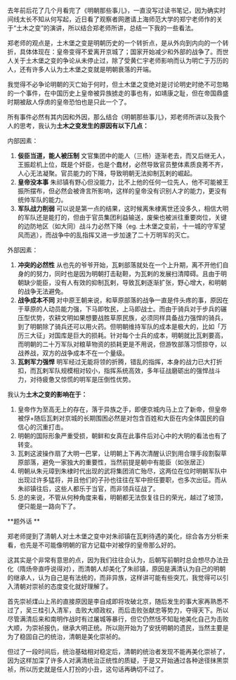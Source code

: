 去年前后花了几个月看完了《明朝那些事儿》，一直没写过读书笔记，因为确实时间线太长不知从何写起，近日看了观察者网邀请上海师范大学的郑宁老师作的关于“土木之变”的演讲，所以结合郑老师所讲，总结一下我的一些看法。

郑老师的观点是，土木堡之变是明朝历史的一个转折点，是从外向到内向的一个转折，具体体现在：皇帝变得不爱离开京城了；国家开始减少和外部的战争了。而世人关于土木堡之变的争论从未停止过，除了受黄仁宇老师影响而认为明亡于万历的人，还有许多人认为土木堡之变就是明朝衰落的开端。

我觉得不必争论明朝的灭亡始于何时，但土木堡之变绝对是讨论明史时绝不可忽略的一个事件，在中国历史上皇帝被异族掳走的事也有，如靖康之耻，但在帝国鼎盛时期被敌人俘虏的皇帝恐怕也是只此一个了。

所有事件必然有其内因和外因，那么结合《明朝那些事儿》，郑老师所讲以及我个人的思考，我认为**土木之变发生的原因有以下几点：**

内部因素：

1. **佞臣当道，能人被压制** 文官集团中的能人（三杨）逐渐老去，而又后继无人，王振趁机上位，既是个奸臣，也是个蠢材，必然导致官员整体素质良莠不齐，人心无法凝聚。官员能力的下降，导致明朝无法抑制瓦剌的崛起。
2. **皇帝没本事** 朱祁镇有野心但没能力，比不上他的任何一位先人，他不可能被王振所摆布，但必然会被谗言所影响，这样的皇帝没有识别人才的能力，更没有统帅军队的能力。
3. **军队战力削弱** 可以说是第一点的结果，这时候离朱棣离世还没多久，相信大明的军队还是能打的，但由于官员集团利益输送，废柴也被派往重要岗位，关键的边防地区（如大同）战斗力必然下降（eg. 土木堡之变前，十一城的守军望风而逃），而战争中的乱指挥又进一步加速了二十万明军的灭亡。

外部因素：

1. **冲突的必然性** 从也先的爷爷开始，瓦剌部落就处在一个上升期，离不开他们自身的的努力，同时也是因为明朝打击鞑靼，为瓦剌的发展扫清障碍。且由于明朝缺少能臣，没有人有效的抑制瓦剌，导致瓦剌逐渐扩张，野心增大，和明朝的战争无法避免。
2. **战争成本不同** 对中原王朝来说，和草原部落的战争一直是件头疼的事，原因在于草原的人动员能力强，下马即牧民，上马即战士。而由于骑兵对于步兵的碾压型优势，农耕文明如果想要战胜草原民族，必须同样具备战力强悍的骑兵，到了明朝除了骑兵还可以用火药。但明朝维持军队的成本是极大的，比如「万历三大征」对国库是巨大的损耗。针对每个士兵的成本，明朝就比瓦剌要高，而明朝的二十万军队对粮草物资的损耗更是不用说，但游牧部落习惯掠夺，以战养战，双方的战争成本不在一个量级。
3. **瓦剌军力强悍** 明军经过无能将领的折腾，错乱的指挥，本身的战力已大打折扣，而瓦剌军队规模相对较小，指挥系统高效，多年征战磨砺出的强悍战斗力，对待疲惫又惊慌的明军是压倒性优势。


我认为**土木之变的影响在于：**
1. 皇帝作为至高无上的存在，落于异族之手，即便京城内马上立了新帝，但皇帝被俘+随后瓦剌对京城的长期围困必然是对包含百姓和大臣在内全体国民的自信心的沉重打击。
2. 明朝的国际形象严重受损，朝鲜和女真在此事件后对心中的大明的看法也有了转变。
3. 瓦剌这波操作扇了大明一巴掌，让明朝上下再次清醒认识到用合理手段割裂草原部落，避免一家独大的重要性，当然前提是朝中有能臣（如张居正）
4. 明朝从朱元璋到朱棣时代出现的武将集团消亡殆尽，这两位在位时明朝军队中出现过许多猛将，并且他们的子孙也往往在军中担任要职，也多次出征。而从朱祁镇往后，这些人都乐于当官，而非领兵征战了。
5. 总的来说，不管从何种角度来看，明朝都无法恢复往日的荣光，越过了坡顶，便只能是一路向下了。


**题外话 **

郑老师提到了清朝人对土木堡之变中对朱祁镇在瓦剌待遇的美化，综合各方分析来看，也先是不可能像明朝的官方记载中对被俘的皇帝那么好的。

这其实是个非常有意思的点，因为我们往往会认为，后朝写前朝时总会想尽办法丑化（隋炀帝直呼说得对），而清朝人却美化了朱祁镇，原因是满清认为自己的明朝的继承人，认为自己是有法统的，而非异族，这样讲可能有些突兀，我觉得可以引入清朝对崇祯的态度变化就好理解了。

首先崇祯煤山上吊的直接原因是李自成即将攻破北京，随后发生的事大家再熟悉不过了，吴三桂引入清军，击败大顺政权，而后击败张献忠等势力，夺得天下。所以尽管满清后来和南明作战时有过屠城等暴行，但它仍然恬不知耻地美化自己为击败大顺，为崇祯报仇，继承大明正统。所以刚开始为了安抚明朝的遗民，当然主要是为了稳固自己的统治，清朝是美化崇祯的。

但过了一段时间后，统治基础相对稳定后，清朝的统治者发现不能再美化崇祯了，因为这样加深了许多人对满清统治正统性的质疑，于是又开始通过各种途径抹黑崇祯，所以历史就是任人打扮的小丑，这句话再确切不过了。








